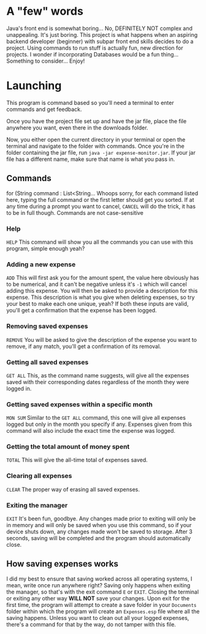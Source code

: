 # A "few" words
Java's front end is somewhat boring...
No, DEFINITELY NOT complex and unappealing.
It's just boring.
This project is what happens when an aspiring backend developer
(beginner) with subpar front end skills decides to do a project.
Using commands to run stuff is actually fun, new direction for projects.
I wonder if incorporating Databases would be a fun thing...
Something to consider...
Enjoy!

# Launching
This program is command based so you'll need a terminal to enter commands and get feedback.

Once you have the project file set up and have the jar file, place the file anywhere you want, even there
in the downloads folder.

Now, you either open the current directory in your terminal or
open the terminal and navigate to the folder with commands.
Once you're in the folder containing the jar file, run `java -jar expense-monitor.jar`.
If your jar file has a different name, make sure that name is what you pass in.

## Commands
for (String command : List<String...
Whoops sorry, for each command listed here, typing the full command or the first letter should get you sorted.
If at any time during a prompt you want to cancel, `CANCEL` will do the trick, it has to be in full though.
Commands are not case-sensitive

### Help
`HELP`
This command will show you all the commands you can use with this program, simple enough yeah?

### Adding a new expense
`ADD`
This will first ask you for the amount spent, the value here obviously has to be numerical, and it can't be negative unless it's `-1` which will cancel adding this expense.
You will then be asked to provide a description for this expense. This description is what you give when deleting expenses, so try your best to make each one unique, yeah?
If both these inputs are valid, you'll get a confirmation that the expense has been logged.

### Removing saved expenses
`REMOVE`
You will be asked to give the description of the expense you want to remove, if any match, you'll get a confirmation of its removal.

### Getting all saved expenses
`GET ALL`
This, as the command name suggests, will give all the expenses saved with their corresponding dates regardless of the month they were logged in.

### Getting saved expenses within a specific month
`MON SUM`
Similar to the `GET ALL` command, this one will give all expenses logged but only in the month you specify if any. Expenses given from this command will also include the exact time 
the expense was logged.

### Getting the total amount of money spent
`TOTAL`
This will give the all-time total of expenses saved. 

### Clearing all expenses
`CLEAR`
The proper way of erasing all saved expenses.

### Exiting the manager
`EXIT`
It's been fun, goodbye. Any changes made prior to exiting will only be in memory and will only be saved when you use this command, so if your device shuts down, any changes made won't be saved to storage. After 3 seconds, saving will be completed and the program should automatically close.

## How saving expenses works
I did my best to ensure that saving worked across all operating systems, I mean, write once run anywhere right?
Saving only happens when exiting the manager, so that's with the exit command `E` or `EXIT`. Closing the terminal or exiting any other way **WILL NOT** save your changes.
Upon exit for the first time, the program will attempt to create a save folder in your `Documents` folder within which the program will create an `Expenses.esp` file where all the saving happens.
Unless you want to clean out all your logged expenses, there's a command for that by the way, do not tamper with this file.
